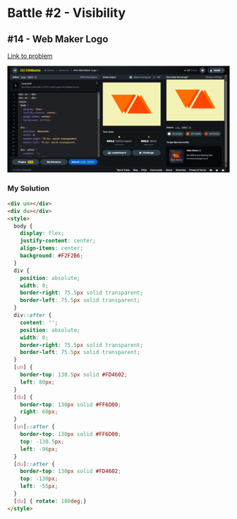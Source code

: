 # Battle #2 - Visibility

## #14 - Web Maker Logo

[Link to problem](https://cssbattle.dev/play/14)

![Result](../../assets/014.web-maker-logo.png)

### My Solution

```html
<div un></div>
<div du></div>
<style>
  body {
    display: flex;
    justify-content: center;
    align-items: center;
    background: #F2F2B6;
  }
  div {
    position: absolute;
    width: 0;
    border-right: 75.5px solid transparent;
    border-left: 75.5px solid transparent;
  }
  div::after {
    content: '';
    position: absolute;
    width: 0;
    border-right: 75.5px solid transparent;
    border-left: 75.5px solid transparent;
  }
  [un] {
    border-top: 130.5px solid #FD4602;
    left: 80px;
  }
  [du] {
    border-top: 130px solid #FF6D00;
    right: 60px;
  }
  [un]::after {
    border-top: 130px solid #FF6D00;
    top: -130.5px;
    left: -96px;
  }
  [du]::after {
    border-top: 130px solid #FD4602;
    top: -130px;
    left: -55px;
  }
  [du] { rotate: 180deg;}
</style>
```
